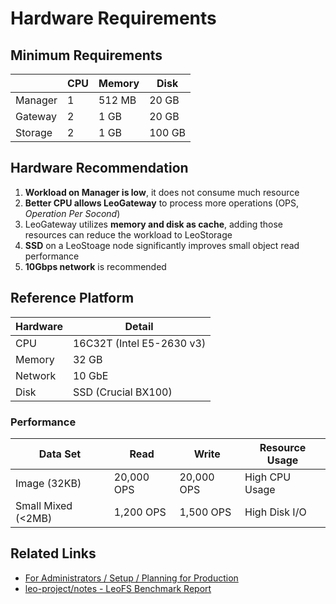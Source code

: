# Hardware Requirements
## Minimum Requirements

|         | CPU | Memory | Disk   |
|---------|-----|--------|--------|
| Manager |  1  | 512 MB | 20 GB  |
| Gateway |  2  | 1 GB   | 20 GB  |
| Storage |  2  | 1 GB   | 100 GB |


## Hardware Recommendation

1. **Workload on Manager is low**, it does not consume much resource
2. **Better CPU allows LeoGateway** to process more operations (OPS, *Operation Per Socond*)
3. LeoGateway utilizes **memory and disk as cache**, adding those resources can reduce the workload to LeoStorage
4. **SSD** on a LeoStoage node significantly improves small object read performance
5. **10Gbps network** is recommended


## Reference Platform

| Hardware | Detail                    |
|----------|---------------------------|
| CPU      | 16C32T (Intel E5-2630 v3) |
| Memory   | 32 GB                     |
| Network  | 10 GbE                    |
| Disk     | SSD (Crucial BX100)       |


### Performance

| Data Set           | Read      | Write     | Resource Usage |
|--------------------|-----------|-----------|----------------|
| Image (32KB)       | 20,000 OPS| 20,000 OPS| High CPU Usage |
| Small Mixed (<2MB) | 1,200 OPS | 1,500 OPS | High Disk I/O  |


## Related Links

- [For Administrators / Setup / Planning for Production](planning_for_production.md)
- <a href="https://github.com/leo-project/notes/tree/master/leofs/benchmark/leofs" target="_blank">leo-project/notes - LeoFS Benchmark Report</a>
